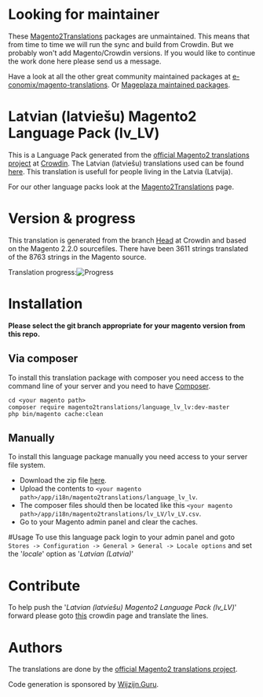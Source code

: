# Looking for maintainer
These [Magento2Translations](http://magento2translations.github.io/) packages are unmaintained. This means that from time to time we will run the sync and build from Crowdin. But we probably won't add Magento/Crowdin versions. If you would like to continue the work done here please send us a message.

Have a look at all the other great community maintained packages at [e-conomix/magento-translations](https://github.com/e-conomix/magento-translations).
Or [Mageplaza maintained packages](https://github.com/mageplaza?q=language).

# Latvian (latviešu) Magento2 Language Pack (lv_LV)
This is a Language Pack generated from the [official Magento2 translations project](https://crowdin.com/project/magento-2) at [Crowdin](https://crowdin.com).
The Latvian (latviešu) translations used can be found [here](https://crowdin.com/project/magento-2/lv).
This translation is usefull for people living in the Latvia (Latvija).

For our other language packs look at the [Magento2Translations](http://magento2translations.github.io/) page.

# Version & progress
This translation is generated from the branch [Head](https://crowdin.com/project/magento-2/lv#/Head) at Crowdin and based on the Magento 2.2.0 sourcefiles.
There have been  3611 strings translated of the 8763 strings in the Magento source.

Translation progress:![Progress](http://progressed.io/bar/41)

# Installation
**Please select the git branch appropriate for your magento version from this repo.**
## Via composer
To install this translation package with composer you need access to the command line of your server and you need to have [Composer](https://getcomposer.org).
```
cd <your magento path>
composer require magento2translations/language_lv_lv:dev-master
php bin/magento cache:clean
```
## Manually
To install this language package manually you need access to your server file system.
* Download the zip file [here](https://github.com/Magento2Translations/language_lv_lv/archive/master.zip).
* Upload the contents to `<your magento path>/app/i18n/magento2translations/language_lv_lv`.
* The composer files should then be located like this `<your magento path>/app/i18n/magento2translations/lv_LV/lv_LV.csv`.
* Go to your Magento admin panel and clear the caches.

#Usage
To use this language pack login to your admin panel and goto `Stores -> Configuration -> General > General -> Locale options` and set the '*locale*' option as '*Latvian (Latvia)*'

# Contribute
To help push the '*Latvian (latviešu) Magento2 Language Pack (lv_LV)*' forward please goto [this](https://crowdin.com/project/magento-2/lv) crowdin page and translate the lines.

# Authors
The translations are done by the [official Magento2 translations project](https://crowdin.com/project/magento-2).

Code generation is sponsored by [Wijzijn.Guru](http://www.wijzijn.guru/).